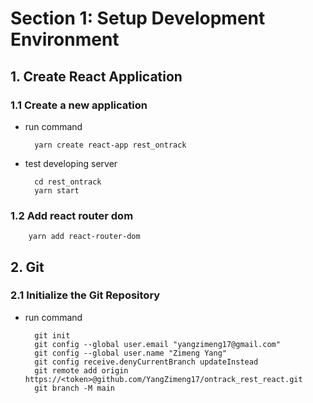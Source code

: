 # Section 1: Setup Development Environment

## 1. Create React Application
### 1.1 Create a new application

- run command

        yarn create react-app rest_ontrack

- test developing server

        cd rest_ontrack
        yarn start

### 1.2 Add react router dom

        yarn add react-router-dom

## 2. Git

### 2.1 Initialize the Git Repository

- run command

        git init
        git config --global user.email "yangzimeng17@gmail.com"
        git config --global user.name "Zimeng Yang"
        git config receive.denyCurrentBranch updateInstead
        git remote add origin https://<token>@github.com/YangZimeng17/ontrack_rest_react.git
        git branch -M main
